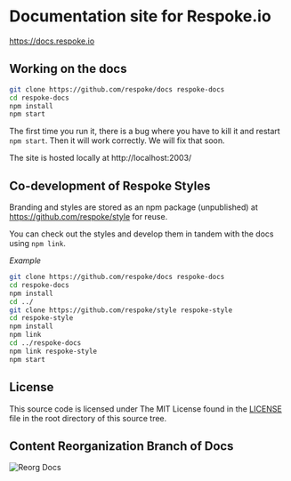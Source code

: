 # Documentation site for Respoke.io

https://docs.respoke.io

## Working on the docs

```bash
git clone https://github.com/respoke/docs respoke-docs
cd respoke-docs
npm install
npm start
```

The first time you run it, there is a bug where you have to kill it and restart `npm start`. Then it will work correctly. We will fix that soon.

The site is hosted locally at http://localhost:2003/

## Co-development of Respoke Styles

Branding and styles are stored as an npm package (unpublished) at https://github.com/respoke/style for reuse.

You can check out the styles and develop them in tandem with the docs using `npm link`.

*Example*
```bash
git clone https://github.com/respoke/docs respoke-docs
cd respoke-docs
npm install
cd ../
git clone https://github.com/respoke/style respoke-style
cd respoke-style
npm install
npm link
cd ../respoke-docs
npm link respoke-style
npm start
```

## License

This source code is licensed under The MIT License found in the
[LICENSE](LICENSE) file in the root directory of this source tree.


## Content Reorganization Branch of Docs
![Reorg Docs](http://i.imgur.com/1qnFUGO.png)

